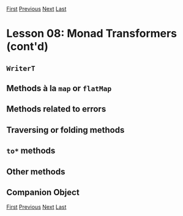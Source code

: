 [First](https://github.com/sjbiaga/kittens/blob/main/mt-1-compose/README.md) [Previous](https://github.com/sjbiaga/kittens/blob/main/mt-5-ReaderT/README.md) [Next](https://github.com/sjbiaga/kittens/blob/main/mt-7-StateT/README.md) [Last](https://github.com/sjbiaga/kittens/blob/main/mt-8-ExprT/README.md)

Lesson 08: Monad Transformers (cont'd)
======================================

`WriterT`
---------

Methods à la `map` or `flatMap`
-------------------------------

Methods related to errors
-------------------------

Traversing or folding methods
-----------------------------

`to*` methods
-------------

Other methods
-------------

Companion Object
----------------

[First](https://github.com/sjbiaga/kittens/blob/main/mt-1-compose/README.md) [Previous](https://github.com/sjbiaga/kittens/blob/main/mt-5-ReaderT/README.md) [Next](https://github.com/sjbiaga/kittens/blob/main/mt-7-StateT/README.md) [Last](https://github.com/sjbiaga/kittens/blob/main/mt-8-ExprT/README.md)
